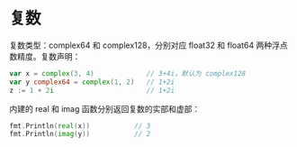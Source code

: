 # 复数

复数类型：complex64 和 complex128，分别对应 float32 和 float64 两种浮点数精度。复数声明：

```go
var x = complex(3, 4)             // 3+4i，默认为 complex128
var y complex64 = complex(1, 2)   // 1+2i
z := 1 + 2i                       // 1+2i
```

内建的 real 和 imag 函数分别返回复数的实部和虚部：

```go
fmt.Println(real(x))           // 3
fmt.Println(imag(y))           // 2
```



